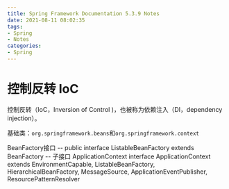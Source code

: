 ```yaml
---
title: Spring Framework Documentation 5.3.9 Notes
date: 2021-08-11 08:02:35
tags:
- Spring
- Notes
categories:
- Spring 
---
```


# 控制反转 IoC

控制反转（IoC，Inversion of Control )，也被称为依赖注入（DI，dependency injection）。

基础类：`org.springframework.beans`和`org.springframework.context`

BeanFactory接口 --  public interface ListableBeanFactory extends BeanFactory --  子接口 ApplicationContext  interface ApplicationContext extends EnvironmentCapable, ListableBeanFactory, HierarchicalBeanFactory,
		MessageSource, ApplicationEventPublisher, ResourcePatternResolver





